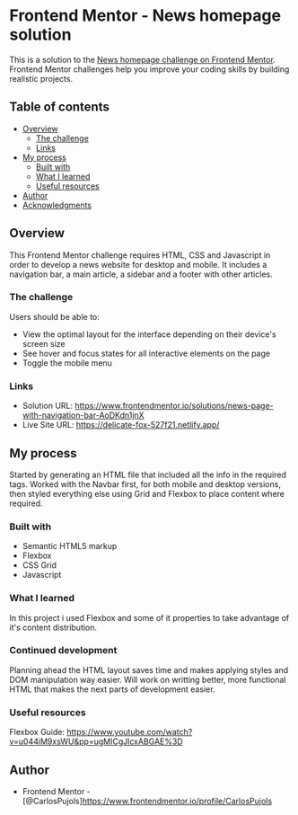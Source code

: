 # Frontend Mentor - News homepage solution

This is a solution to the [News homepage challenge on Frontend Mentor](https://www.frontendmentor.io/challenges/news-homepage-H6SWTa1MFl). Frontend Mentor challenges help you improve your coding skills by building realistic projects.

## Table of contents

- [Overview](#overview)
  - [The challenge](#the-challenge)
  - [Links](#links)
- [My process](#my-process)
  - [Built with](#built-with)
  - [What I learned](#what-i-learned)
  - [Useful resources](#useful-resources)
- [Author](#author)
- [Acknowledgments](#acknowledgments)


## Overview

This Frontend Mentor challenge requires HTML, CSS and Javascript in order to develop a news website for desktop and mobile. It includes a navigation bar, a main article, a sidebar and a footer with other articles.

### The challenge

Users should be able to:

- View the optimal layout for the interface depending on their device's screen size
- See hover and focus states for all interactive elements on the page
- Toggle the mobile menu


### Links

- Solution URL: https://www.frontendmentor.io/solutions/news-page-with-navigation-bar-AoDKdn1jnX
- Live Site URL: https://delicate-fox-527f21.netlify.app/

## My process

Started by generating an HTML file that included all the info in the required tags. Worked with the Navbar first, for both mobile and desktop versions, then styled everything else using Grid and Flexbox to place content where required.

### Built with

- Semantic HTML5 markup
- Flexbox
- CSS Grid
- Javascript


### What I learned

In this project i used Flexbox and some of it properties to take advantage of it's content distribution.

### Continued development

Planning ahead the HTML layout saves time and makes applying styles and DOM manipulation way easier. Will work on writting better, more functional HTML that makes the next parts of development easier.

### Useful resources

Flexbox Guide: https://www.youtube.com/watch?v=u044iM9xsWU&pp=ugMICgJlcxABGAE%3D

## Author

- Frontend Mentor - [@CarlosPujols]https://www.frontendmentor.io/profile/CarlosPujols
